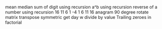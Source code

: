 mean
median
sum of digit using recursion
a^b using recursion
reverse of a number using recursion
16 11 6 1 -4 1 6 11 16
anagram
90 degree rotate matrix
transpose
symmetric
get day w
divide by value
Trailing zeroes in factorial
